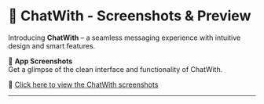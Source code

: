 # 💬 ChatWith - Screenshots & Preview

Introducing **ChatWith** – a seamless messaging experience with intuitive design and smart features.

📸 **App Screenshots**  
Get a glimpse of the clean interface and functionality of ChatWith.

🔗 [Click here to view the ChatWith screenshots](https://drive.google.com/file/d/1YpKpR40dsVCOEeQ46aZlVnAApt8Jn1Xv/view?usp=sharing)

---
